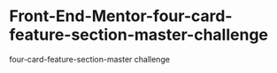 # Front-End-Mentor-four-card-feature-section-master-challenge
four-card-feature-section-master challenge
